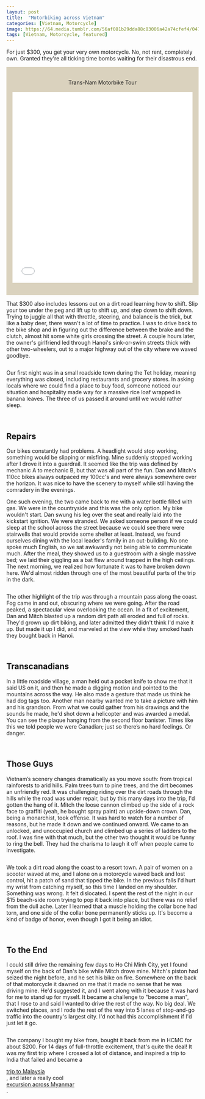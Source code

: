 ```yaml
---
layout: post
title:  "Motorbiking across Vietnam"
categories: [Vietnam, Motorcycle]
image: https://64.media.tumblr.com/56af081b29dda88c83006a42a74cfef4/04700c2717edb9f9-9e/s500x750/fdbe80523e0f2c2168ffdfe552f5860a9a0588e8.jpg"
tags: [Vietnam, Motorcycle, featured]
---
```

For just $300, you get your very own motorcycle. No, not rent, completely own. Granted they're all ticking time bombs waiting for their disastrous end.

<p class="jumbotron" style="text-align: center; padding: 2rem 1rem;background-color: #dad2be;">
Trans-Nam Motorbike Tour
<br>
<br>
<iframe width="100%" height="500px" frameborder="0" allowfullscreen allow="geolocation" src="//umap.openstreetmap.fr/en/map/my-first-amazing-world-explorer_269968?scaleControl=false&miniMap=false&scrollWheelZoom=false&zoomControl=true&editMode=disabled&moreControl=false&searchControl=null&tilelayersControl=false&embedControl=false&datalayersControl=false&onLoadPanel=undefined&captionBar=false&captionMenus=true&starControl=false&editinosmControl=false&datalayers=709232#6/16.273/109.336"></iframe></p>

That $300 also includes lessons out on a dirt road learning how to shift. Slip your toe under the peg and lift up to shift up, and step down to shift down. Trying to juggle all that with throttle, steering, and balance is the trick, but like a baby deer, there wasn't a lot of time to practice. I was to drive back to the bike shop and in figuring out the difference between the brake and the clutch, almost hit some white girls crossing the street. A couple hours later, the owner's girlfriend led through Hanoi's sink-or-swim streets thick with other two-wheelers, out to a major highway out of the city where we waved goodbye.

<div class="columns">
  <div class="img1"><a href="https://64.media.tumblr.com/a0886149c12bc3c48088cea98a360ed0/780577d8ca9ac848-69/s500x750/a9c5fc4b85941706e2cc0ab0a72515d37d54c3b3.jpg"><img alt="" class="glightbox" src="https://64.media.tumblr.com/a0886149c12bc3c48088cea98a360ed0/780577d8ca9ac848-69/s2048x3072/34b244f0c65efb204e2c5cc5d90d2b304a809c80.jpg"></a></div>
  <div class="img1"><a href="https://64.media.tumblr.com/514756e2cfd0829088f4ead01eb748be/780577d8ca9ac848-76/s500x750/cde89a810a7543d9723c8b5f7b9b95ffe5ec2e14.jpg"><img alt="" class="glightbox" src="https://64.media.tumblr.com/514756e2cfd0829088f4ead01eb748be/780577d8ca9ac848-76/s2048x3072/0b0e7f19a2573215d85cde45074b45cc0c3b8d1d.jpg"></a></div>
</div>
  <div class="img1"><a href="https://64.media.tumblr.com/7c0ff3f330109ec815b5040dc1075a9a/780577d8ca9ac848-7f/s500x750/d164e29c8605b4edd4470611c6b96df79e232cb3.jpg"><img alt="" class="glightbox" src="https://64.media.tumblr.com/7c0ff3f330109ec815b5040dc1075a9a/780577d8ca9ac848-7f/s2048x3072/60a1f14ce623e6f0a9e4be643c674bf79d88ddca.jpg"></a></div>
  <div class="img1"><a href="https://64.media.tumblr.com/c6e71a63c8f14cd7eb04f2aef0260b69/780577d8ca9ac848-b2/s500x750/acc9290b0c7056e313a39ae4c2f6f07b19e423df.jpg"><img alt="" class="glightbox" src="https://64.media.tumblr.com/c6e71a63c8f14cd7eb04f2aef0260b69/780577d8ca9ac848-b2/s2048x3072/d91ca520766fa6c980372de49a42d4a4019638c5.jpg"></a></div>

Our first night was in a small roadside town during the Tet holiday, meaning everything was closed, including restaurants and grocery stores. In asking locals where we could find a place to buy food, someone noticed our situation and hospitality made way for a massive rice loaf wrapped in banana leaves. The three of us passed it around until we would rather sleep.

  <div class="img1"><a href="https://64.media.tumblr.com/9022ff20b22d6932e6fc11c7028519e9/780577d8ca9ac848-cd/s500x750/140e9d8f286244eb85102946fbc21e6031e5b6c8.jpg"><img alt="" class="glightbox" src="https://64.media.tumblr.com/9022ff20b22d6932e6fc11c7028519e9/780577d8ca9ac848-cd/s2048x3072/3402d3ebc77027d3f2b66dbdd39dafad16e2b277.jpg"></a></div>

<br>
<h2>Repairs</h2>

Our bikes constantly had problems. A headlight would stop working, something would be slipping or misfiring. Mine suddenly stopped working after I drove it into a guardrail. It seemed like the trip was defined by mechanic A to mechanic B, but that was all part of the fun. Dan and Mitch's 110cc bikes always outpaced my 100cc's and were always somewhere over the horizon. It was nice to have the scenery to myself while still having the comradery in the evenings.<br>

One such evening, the two came back to me with a water bottle filled with gas. We were in the countryside and this was the only option. My bike wouldn't start. Dan swung his leg over the seat and really laid into the kickstart ignition. We were stranded. We asked someone person if we could sleep at the school across the street because we could see there were stairwells that would provide some shelter at least. Instead, we found ourselves dining with the local leader's family in an out-building. No one spoke much English, so we sat awkwardly not being able to communicate much. After the meal, they showed us to a guestroom with a single massive bed; we laid their giggling as a bat flew around trapped in the high ceilings. The next morning, we realized how fortunate it was to have broken down here. We'd almost ridden through one of the most beautiful parts of the trip in the dark.
<br>

<div class="columns">
  <div class="img1"><a href="https://64.media.tumblr.com/0ca60a9e88330fc4f416a83f4dc82995/780577d8ca9ac848-48/s500x750/f6734ec279de9a1c1c9b3594128ee325c2421603.jpg"><img alt="" class="glightbox" src="https://64.media.tumblr.com/0ca60a9e88330fc4f416a83f4dc82995/780577d8ca9ac848-48/s2048x3072/90a29a6dd7872897f7a3241f6d1d5ae08d68b052.jpg"></a></div>
  <div class="img1"><a href="https://64.media.tumblr.com/00ac581c9f785baff359bc52785eba2d/780577d8ca9ac848-ef/s500x750/c8aa852a28912e51b9fe1f33a00bffdce69b1b04.jpg"><img alt="" class="glightbox" src="https://64.media.tumblr.com/00ac581c9f785baff359bc52785eba2d/780577d8ca9ac848-ef/s2048x3072/58e8d0692db07aa09310d587ddabb37523bfbf7d.jpg"></a></div>
  <div class="img1"><a href="https://64.media.tumblr.com/d625c87dfda5a58207666314c8704485/780577d8ca9ac848-52/s500x750/175fd5989526c5c6adbe38b621a590e0969e6a76.jpg"><img alt="" class="glightbox" src="https://64.media.tumblr.com/d625c87dfda5a58207666314c8704485/780577d8ca9ac848-52/s2048x3072/403968bbf9478ea1bad665730e3b906fb7a4b29a.jpg"></a></div>
</div>

<div class="img1"><a href="https://64.media.tumblr.com/4c2cbd29ed8043e54b96a55927d3fb63/780577d8ca9ac848-0b/s540x810/8ca65b92bed55084e876b77a594632e5784b738d.jpg"><img alt="" class="glightbox" src="https://64.media.tumblr.com/4c2cbd29ed8043e54b96a55927d3fb63/780577d8ca9ac848-0b/s2048x3072/7234426f16c10a35a362e8c11f939fd764b2659e.jpg"></a></div>

The other highlight of the trip was through a mountain pass along the coast. Fog came in and out, obscuring where we were going. After the road peaked, a spectacular view overlooking the ocean. In a fit of excitement, Dan and Mitch blasted up a random dirt path all eroded and full of rocks. They'd grown up dirt biking, and later admitted they didn't think I'd make it up. But made it up I did, and marveled at the view while they smoked hash they bought back in Hanoi.
<br>

<div class="img1"><a href="https://64.media.tumblr.com/5792430b6da28af5a525a695dd74de5a/780577d8ca9ac848-9c/s500x750/29afdf94b528b794a606ff14a720c1ff65e7c121.jpg"><img alt="" class="glightbox" src="https://64.media.tumblr.com/5792430b6da28af5a525a695dd74de5a/780577d8ca9ac848-9c/s2048x3072/4faa374dcab72038ed8434661b6d496962bb777f.jpg"></a></div>

<div class="img1"><a href="https://64.media.tumblr.com/f784a001f145fd3a0be819ae112c25ef/780577d8ca9ac848-06/s500x750/be6894fa8e436567c36655263ff8ebf3bea524df.jpg" data-orig-height="450" data-orig-width="2048"><img alt="" class="glightbox" src="https://64.media.tumblr.com/f784a001f145fd3a0be819ae112c25ef/780577d8ca9ac848-06/s2048x3072/dc9772b8dc454134daf60ef28e6c3fa0414fd9bd.jpg"></a></div>

<div class="columns">
<div class="img1"><a href="https://64.media.tumblr.com/447a52be3cabcb9bd005bfd1fdbfe741/780577d8ca9ac848-68/s500x750/77b4ae5866bd539500572dd062ef696023b11029.jpg"><img alt="" class="glightbox" src="https://64.media.tumblr.com/447a52be3cabcb9bd005bfd1fdbfe741/780577d8ca9ac848-68/s2048x3072/5ee8b554669aea662d0fb287a37db28b8e58f199.jpg"></a></div>

<div class="img1"><a href="https://64.media.tumblr.com/c6eb69d452e5d4c1f80a8ff72f1e6546/780577d8ca9ac848-3e/s500x750/b52ecd46f478b83d917bfcb032585d45f0b8b8fd.jpg"><img alt="" class="glightbox" src="https://64.media.tumblr.com/c6eb69d452e5d4c1f80a8ff72f1e6546/780577d8ca9ac848-3e/s2048x3072/2e2eff4243e60bdc58f7a75011eeb8799316dd0f.jpg"></a></div>

<div class="img1"><a href="https://64.media.tumblr.com/889c30b6ef1934b12d28f488b3ed7b1e/780577d8ca9ac848-05/s500x750/a01c3bcb66087108260140bc6178c41ab6d20cad.jpg"><img alt="" class="glightbox" src="https://64.media.tumblr.com/889c30b6ef1934b12d28f488b3ed7b1e/780577d8ca9ac848-05/s2048x3072/5291a2c1174679739e0cb89e339cfc495c2c8492.jpg"></a></div></div>

<br>
<h2>Transcanadians</h2>

In a little roadside village, a man held out a pocket knife to show me that it said US on it, and then he made a digging motion and pointed to the mountains across the way. He also made a gesture that made us think he had dog tags too. Another man nearby wanted me to take a picture with him and his grandson. From what we could gather from his drawings and the sounds he made, he'd shot down a helicopter and was awarded a medal. You can see the plaque hanging from the second floor banister. Times like this we told people we were Canadian; just so there’s no hard feelings. Or danger.
<br>

<div class="columns">
<div class="img1"><a href="https://64.media.tumblr.com/c13480c2f0dbe69ba906c94320859111/780577d8ca9ac848-b6/s500x750/29170da9a21a54bb962aa798dcd10da39c5f3770.jpg"><img alt="" class="glightbox" src="https://64.media.tumblr.com/c13480c2f0dbe69ba906c94320859111/780577d8ca9ac848-b6/s2048x3072/0dca2f6a12aa135362dbb5b224bbcad1d66f4955.jpg"></a></div>

<div class="img1"><a href="https://64.media.tumblr.com/108e693d192756152fe73c28a6e22651/780577d8ca9ac848-30/s500x750/6c4b88f5181e230a6d042ee85719b5584542b618.jpg"><img alt="" class="glightbox" src="https://64.media.tumblr.com/108e693d192756152fe73c28a6e22651/780577d8ca9ac848-30/s2048x3072/afd9f0ad0d4e9c098f3bf40d45434a8d0edd40f1.jpg"></a></div></div>

<div class="columns">
<div class="img1"><a href="https://64.media.tumblr.com/7c63823bb5f40ef2c1e0e102daea7ee2/780577d8ca9ac848-fc/s500x750/2c711caef1ccd4266e0090a0e93826ed6d9d9ae6.jpg"><img alt="" class="glightbox" src="https://64.media.tumblr.com/7c63823bb5f40ef2c1e0e102daea7ee2/780577d8ca9ac848-fc/s2048x3072/e14408ebf8e66d98a28baffad8849805ca09735b.jpg"></a></div>

<div class="img1"><a href="https://64.media.tumblr.com/7f83483e77f5b7f89cefb7eba08a6a4e/780577d8ca9ac848-4a/s500x750/333b6cd3091594d7835ba61b47baa1ab4b8e02c1.jpg"><img alt="" class="glightbox" src="https://64.media.tumblr.com/7f83483e77f5b7f89cefb7eba08a6a4e/780577d8ca9ac848-4a/s2048x3072/03441d427af41c529570bd958e7d64716dba8cc6.jpg"></a></div></div>

<div class="columns">
<div class="img1"><a href="https://64.media.tumblr.com/aa05f27c61c3ad6ab1a9d8eb127b155e/780577d8ca9ac848-a9/s500x750/ed592f9ec528de0be4b18085455b19fe83fb2ace.jpg"><img alt="" class="glightbox" src="https://64.media.tumblr.com/aa05f27c61c3ad6ab1a9d8eb127b155e/780577d8ca9ac848-a9/s2048x3072/ead268486eba48a423bca339c1a66ec065e24a6b.jpg"></a></div>

<div class="img1"><a href="https://64.media.tumblr.com/975003858e043486ac805df75c96de8b/780577d8ca9ac848-e7/s500x750/de492e4425cba7517dc4dc2c0e10c436f2a398eb.jpg"><img alt="" class="glightbox" src="https://64.media.tumblr.com/975003858e043486ac805df75c96de8b/780577d8ca9ac848-e7/s2048x3072/978acc0625bb34bb989bf234d59db7555785f8a7.jpg"></a></div></div>

<br>
<h2>Those Guys</h2>

Vietnam’s scenery changes dramatically as you move south: from tropical rainforests to arid hills. Palm trees turn to pine trees, and the dirt becomes an unfriendly red. It was challenging riding over the dirt roads through the hills while the road was under repair, but by this many days into the trip, I'd gotten the hang of it. Mitch the loose cannon climbed up the side of a rock face to graffiti (yeah, he bought spray paint) an upside-down crown. Dan, being a monarchist, took offense. It was hard to watch for a number of reasons, but he made it down and we continued onward. We came to an unlocked, and unoccupied church and climbed up a series of ladders to the roof. I was fine with that much, but the other two thought it would be funny to ring the bell. They had the charisma to laugh it off when people came to investigate.
<br>

<div class="img1"><a href="https://64.media.tumblr.com/57bc38ca87681f2d5f641e630c6bc7cd/780577d8ca9ac848-bb/s500x750/112cfc9b10ac37db222d90a0a0913568aeb5f510.jpg"><img alt="" class="glightbox" src="https://64.media.tumblr.com/57bc38ca87681f2d5f641e630c6bc7cd/780577d8ca9ac848-bb/s2048x3072/ebe7df0a85acd85199c9a5651b622802f434086b.jpg"></a></div>

<div class="img1"><a href="https://64.media.tumblr.com/3990621f19dac6a580e8678f73c70503/780577d8ca9ac848-2b/s500x750/6f3c4d7a2237a3d6b04928b0808336cee0ebb68b.jpg"><img alt="" class="glightbox" src="https://64.media.tumblr.com/3990621f19dac6a580e8678f73c70503/780577d8ca9ac848-2b/s2048x3072/00f3f1052840874d10421559a2c75bd5dd94c9b6.jpg"></a></div>

<div class="columns">
<div class="img1"><a href="https://64.media.tumblr.com/a53a15f46965628aab7ff097dc6e3b5d/780577d8ca9ac848-94/s500x750/4745a596f8789df0e2126c74d299ada27a541532.jpg"><img alt="" class="glightbox" src="https://64.media.tumblr.com/a53a15f46965628aab7ff097dc6e3b5d/780577d8ca9ac848-94/s2048x3072/ece68ab1b120f3a44f3b4d683286a40a33f4e24c.jpg"></a></div>

<div class="img1"><a href="https://64.media.tumblr.com/7a61d28c024e2b2e4c4ea1f1f7e53ee0/780577d8ca9ac848-a7/s500x750/b64e675ff2f592e6421bd4bf66a810d1efab5be6.jpg"><img alt="" class="glightbox" src="https://64.media.tumblr.com/7a61d28c024e2b2e4c4ea1f1f7e53ee0/780577d8ca9ac848-a7/s2048x3072/4d51588519a880d9654855e84b7c9a48568a95fa.jpg"></a></div></div>

We took a dirt road along the coast to a resort town. A pair of women on a scooter waved at me, and I alone on a motorcycle waved back and lost control, hit a patch of sand that tipped the bike. In the previous falls I'd hurt my wrist from catching myself, so this time I landed on my shoulder. Something was wrong. It felt dislocated. I spent the rest of the night in our $15 beach-side room trying to pop it back into place, but there was no relief from the dull ache. Later I learned that a muscle holding the collar bone had torn, and one side of the collar bone permanently sticks up. It's become a kind of badge of honor, even though I got it being an idiot.
<br>

<div class="img1"><a href="https://64.media.tumblr.com/b899489923f78a339139db63ecbbe101/780577d8ca9ac848-40/s500x750/f2d9b4665e24915ee70a485ffbb355bb878a9519.jpg"><img alt="" class="glightbox" src="https://64.media.tumblr.com/b899489923f78a339139db63ecbbe101/780577d8ca9ac848-40/s2048x3072/f7d9d2648cbe8bf50dbd7b7c297f5577a1b24b4a.jpg"></a></div>

<div class="img1"><a href="https://64.media.tumblr.com/cf7a53a6c61df0d1c01e123d01bbf3ac/780577d8ca9ac848-f9/s500x750/100fad6d4da8af059f4f9121d42e9fdde6cc0a92.jpg"><img alt="" class="glightbox" src="https://64.media.tumblr.com/cf7a53a6c61df0d1c01e123d01bbf3ac/780577d8ca9ac848-f9/s2048x3072/5ecae7a2d36881a09dd101226d73336054ac75cd.jpg"></a></div>

<br>
<h2>To the End</h2>

I could still drive the remaining few days to Ho Chi Minh City, yet I found myself on the back of Dan's bike while Mitch drove mine. Mitch's piston had seized the night before, and he set his bike on fire. Somewhere on the back of that motorcycle it dawned on me that it made no sense that he was driving mine. He'd suggested it, and I went along with it because it was hard for me to stand up for myself. It became a challenge to "become a man", that I rose to and said I wanted to drive the rest of the way. No big deal. We switched places, and I rode the rest of the way into 5 lanes of stop-and-go traffic into the country's largest city. I'd not had this accomplishment if I'd just let it go.
<br>

<div class="columns">
<div class="img1"><a href="https://64.media.tumblr.com/489b6af5171924cdb2c336ef81c76355/780577d8ca9ac848-66/s500x750/3c44ad14435c15ca2780a5b6a5cf073170853eb4.jpg"><img alt="" class="glightbox" src="https://64.media.tumblr.com/489b6af5171924cdb2c336ef81c76355/780577d8ca9ac848-66/s2048x3072/c5cb997a89d642908ee83499c387b5faef4b8b0d.jpg"></a></div>

<div class="img1"><a href="https://64.media.tumblr.com/138f80eec8cacbf60cac5d87edd790f7/780577d8ca9ac848-a9/s500x750/3c16293291f2930f315a6abf7eb4ad778d52bba4.jpg"><img alt="" class="glightbox" src="https://64.media.tumblr.com/138f80eec8cacbf60cac5d87edd790f7/780577d8ca9ac848-a9/s2048x3072/d49c02650f111abfd4599353ba0df89b956550a5.jpg"></a></div></div>

The company I bought my bike from, bought it back from me in HCMC for about $200. For 14 days of full-throttle excitement, that's quite the deal! It was my first trip where I crossed a lot of distance, and inspired a trip to India that failed and became a <div class="img1"><a href="https://daddyblondlegs.com/Motorbiking-across-Malaysia/">trip to Malaysia</a></div>, and later a really cool <div class="img1"><a href="https://daddyblondlegs.com//Motorbiking-across-Myanmar/">excursion across Myanmar</a></div>.
